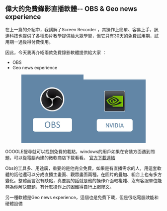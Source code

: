 ## 偉大的免費錄影直播軟體-- OBS & Geo news experience

在上一篇的介紹中，我講解了Screen Recorder ，其操作上簡單、容易上手，訊連科技也提供了各種影片教學提供給大眾學習，但它只有30天的免費試用期，試用期一過後得付費使用。

因此，今天我再介紹兩款免費錄影軟體提供給大家 ：
+ OBS
+ Geo news experience

<center class="half">
    <img src="https://github.com/Emilytear1205/OBS-STUDIO/blob/main/OBS2.jpg" width="200"><img src=https://github.com/Emilytear1205/OBS-STUDIO/blob/main/NVIDIA2.jpg"" width = "200"> 
</center>

GOOGLE搜尋就可以找到免費的載點，windows的用戶如果在安裝方面遇到問題，可以從電腦內建的微軟商店下載看看。
[官方下載連結](https://obsproject.com/zh-cn/download)


Obs的工具多、用途廣，重要的是他完全免費，如果是有直播需求的人，用這套軟體的話他還可以分成直播主畫面、觀眾畫面兩種。在圖片的疊加、組合上也有多方變化。整體而言沒有缺點，真要說的話就是他的操作介面較複雜、沒有客服單位能夠為你解決問題，有什麼操作上的困難得自行上網爬文。

另一種軟體是Geo news experience，這個也是免費下載，但是很吃電腦效能和硬體設備

